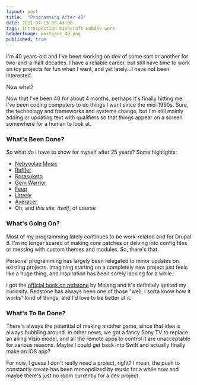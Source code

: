 ```yaml
---
layout: post
title:  "Programming After 40"
date: 2021-04-13 08:43:00
tags: introspection minecraft webdev work
headerImage: posts/mc_40.png
published: true
---
```


I'm 40 years-old and I've been working on dev of some sort or another for two-and-a-half decades. I have a reliable career, but still have time to work on toy projects for fun when I want, and yet lately...I have not been interested.

Now what?

<!--more-->

Now that I've been 40 for about 4 months, perhaps it's finally hitting me: I've been coding computers to do things I want since the mid-1990s. Sure, the technology and frameworks and systems change, but I'm still mainly adding or updating text with qualifiers so that things appear on a screen somewhere for a human to look at.

### What's Been Done?

So what _do_ I have to show for myself after 25 years? Some highlights:

* [Nebyoolae Music](https://github.com/michaelchadwick/music.nebyoolae.com)
* [Raffler](https://github.com/michaelchadwick/raffler)
* [Rorasuketo](https://github.com/michaelchadwick/rorasuketo.nebyoolae.com)
* [Gem Warrior](https://github.com/michaelchadwick/gemwarrior)
* [Feep](https://github.com/michaelchadwick/feep)
* [Utterly](https://github.com/michaelchadwick/utterly)
* [Axeracer](https://github.com/michaelchadwick/game-off-2016)
* Oh, and _this site, itself_, of course

### What's Going On?

Most of my programming lately continues to be work-related and for Drupal 8. I'm no longer scared of making core patches or delving into config files or messing with custom themes and modules. So, there's that.

Personal programming has largely been relegated to minor updates on existing projects. Imagining starting on a completely new project just feels like a huge thing, and inspiration has been sorely lacking for a while.

I got the [official book on redstone](https://www.amazon.com/Minecraft-Guide-Redstone-Mojang-Ab/dp/1524797227/ref=sr_1_1?dchild=1&keywords=mojang+redstone&qid=1618355014&sr=8-1) by Mojang and it's definitely ignited my curiosity. Redstone has always been one of those "well, I sorta know how it works" kind of things, and I'd love to be better at it.

### What's To Be Done?

There's always the potential of making another game, since that idea is always bubbling around. In other news, we got a fancy Sony TV to replace an ailing Vizio model, and all the remote apps to control it are unacceptable for various reasons. Maybe I could get back into Swift and actually finally make an iOS app?

For now, I guess I don't really _need_ a project, right? I mean, the push to constantly create has been monopolized by music for a while now and maybe there's just no room currently for a dev project.
